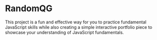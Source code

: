# RandomQG
This project is a fun and effective way for you to practice fundamental JavaScript skills while also creating a simple interactive portfolio piece to showcase your understanding of JavaScript fundamentals.
